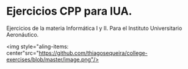 # Ejercicios CPP para IUA.

Ejercicios de la materia Informática I y II. Para el Instituto Universitario Aeronáutico.

<img style="aling-items: center"src="https://github.com/thiagosequeira/college-exercises/blob/master/image.png"/>
